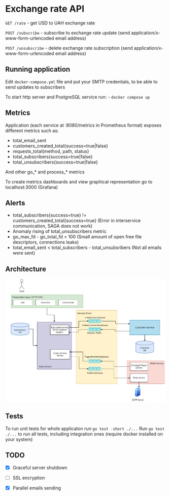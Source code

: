 # Exchange rate API

`GET /rate` - get USD to UAH exchange rate

`POST /subscribe` - subscribe to exchange rate update (send application/x-www-form-urlencoded email address)

`POST /unsubscribe` - delete exchange rate subscription (send application/x-www-form-urlencoded email address)


## Running application

Edit `docker-compose.yml` file and put your SMTP credentials, to be able to send updates to subscribers

To start http server and PostgreSQL service run: - `docker compose up`

## Metrics

Application (each service at :8080/metrics in Prometheus format) exposes different metrics such as:

- total_email_sent
- customers_created_total{success=true|false}
- requests_total{method, path, status}
- total_subscribers{success=true|false}
- total_unsubscribers{success=true|false}

And other go_* and process_* metrics

To create metrics dashboards and view graphical representation go to localhost:3000 (Grafana)

## Alerts

- total_subscribers{success=true} != customers_created_total{success=true} (Error in interservice communication, SAGA does not work)
- Anomaly rising of total_unsubscribers metric
- go_max_fd - go_total_fd < 100 (Small amount of open free file descriptors, connections leaks)
- total_email_sent < total_subscribers - total_unsubsribers (Not all emails were sent)


## Architecture

![alt text](https://raw.githubusercontent.com/GenesisEducationKyiv/software-engineering-school-4-0-fdemchenko/568a67efbfa5e8ab819cf4f53e3599ed348f7792/docs/architecture.png)

## Tests

To run unit tests for whole applicaton run `go test -short ./...`
Run `go test ./...` to run all tests, including integration ones (require docker installed on your system)

## TODO

- [x] Graceful server shutdown
- [ ] SSL encryption
- [x] Parallel emails sending




